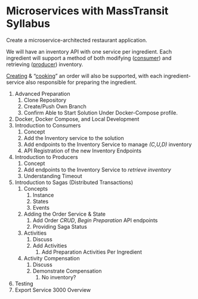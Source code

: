 # Microservices with MassTransit Syllabus

Create a microservice-architected restaurant application.

We will have an inventory API with one service per ingredient.  Each ingredient will support a method of both modifying ([consumer](https://masstransit-project.com/usage/consumers.html)) and retrieving ([producer](https://masstransit-project.com/usage/producers.html)) inventory.

[Creating](https://masstransit-project.com/usage/sagas/) & “[cooking](<https://masstransit-project.com/usage/sagas/>)” an order will also be supported, with each ingredient-service also responsible for preparing the ingredient.

1. Advanced Preparation
    1. Clone Repository
    2. Create/Push Own Branch
    3. Confirm Able to Start Solution Under Docker-Compose profile.
2. Docker, Docker Compose, and Local Development
3. Introduction to Consumers
    1. Concept
    2. Add the Inventory service to the solution
    3. Add endpoints to the Inventory Service to manage *(C,U,D)* inventory
    4. API Registration of the new Inventory Endpoints
4. Introduction to Producers
    1. Concept
    2. Add endpoints to the Inventory Service to *retrieve inventory*
    3. Understanding Timeout
5. Introduction to Sagas (Distributed Transactions)
    1. Concepts
        1. Instance
        2. States
        3. Events
    2. Adding the Order Service & State
        1. Add Order *CRUD*, *Begin Preparation* API endpoints
        2. Providing Saga Status
    3. Activities
        1. Discuss
        2. Add Activities
            1. Add Preparation Activities Per Ingredient
    4. Activity Compensation
        1. Discuss
        2. Demonstrate Compensation
            1. No inventory?
6. Testing
7. Export Service 3000 Overview
